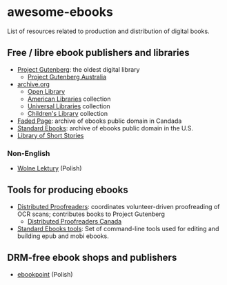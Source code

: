 # awesome-ebooks
List of resources related to production and distribution of digital books.

## Free / libre ebook publishers and libraries

- [Project Gutenberg](https://gutenberg.org/): the oldest digital library
  - [Project Gutenberg Australia](https://gutenberg.net.au/)
- [archive.org](https://archive.org/)
  - [Open Library](https://openlibrary.org/)
  - [American Libraries](https://archive.org/details/americana) collection
  - [Universal Libraries](https://archive.org/details/universallibrary) collection
  - [Children's Library](https://archive.org/details/iacl) collection
- [Faded Page](https://www.fadedpage.com/): archive of ebooks public domain in Candada
- [Standard Ebooks](https://standardebooks.org/): archive of ebooks public domain in the U.S.
- [Library of Short Stories](https://www.libraryofshortstories.com/)

### Non-English

- [Wolne Lektury](https://wolnelektury.pl/) (Polish)

## Tools for producing ebooks

- [Distributed Proofreaders](https://www.pgdp.net/): coordinates volunteer-driven proofreading of OCR scans; contributes books to Project Gutenberg
  - [Distributed Proofreaders Canada](https://www.pgdpcanada.net/)
- [Standard Ebooks tools](https://github.com/standardebooks/tools): Set of command-line tools used for editing and building epub and mobi ebooks.

## DRM-free ebook shops and publishers

- [ebookpoint](https://ebookpoint.pl/) (Polish)
